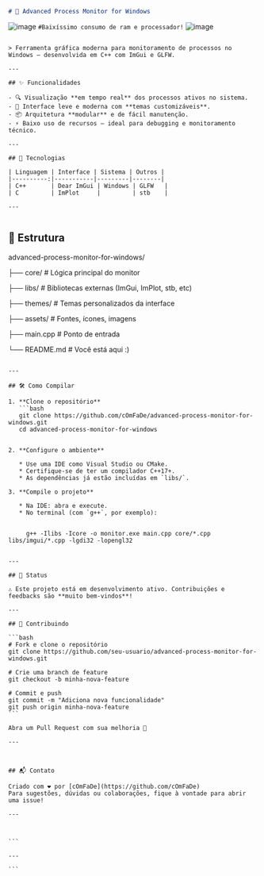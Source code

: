 ```markdown
# 🧠 Advanced Process Monitor for Windows
```
![image](https://github.com/user-attachments/assets/01272164-b9c5-4b2f-b28e-86c420126c3a)
```#Baixíssimo consumo de ram e processador!```
![image](https://github.com/user-attachments/assets/513f4d6d-c7d0-40e3-80ea-677a0f6894ef)

```

> Ferramenta gráfica moderna para monitoramento de processos no Windows — desenvolvida em C++ com ImGui e GLFW.

---

## ✨ Funcionalidades

- 🔍 Visualização **em tempo real** dos processos ativos no sistema.
- 🎨 Interface leve e moderna com **temas customizáveis**.
- 📦 Arquitetura **modular** e de fácil manutenção.
- ⚡ Baixo uso de recursos — ideal para debugging e monitoramento técnico.

---

## 🧰 Tecnologias

| Linguagem | Interface | Sistema | Outros |
|----------:|-----------|---------|--------|
| C++       | Dear ImGui | Windows | GLFW   |
| C         | ImPlot     |         | stb    |

---


```
## 📁 Estrutura

advanced-process-monitor-for-windows/

├── core/           # Lógica principal do monitor

├── libs/           # Bibliotecas externas (ImGui, ImPlot, stb, etc)

├── themes/         # Temas personalizados da interface

├── assets/         # Fontes, ícones, imagens

├── main.cpp        # Ponto de entrada

└── README.md       # Você está aqui :)

````

---

## 🛠️ Como Compilar

1. **Clone o repositório**
   ```bash
   git clone https://github.com/cOmFaDe/advanced-process-monitor-for-windows.git
   cd advanced-process-monitor-for-windows


2. **Configure o ambiente**

   * Use uma IDE como Visual Studio ou CMake.
   * Certifique-se de ter um compilador C++17+.
   * As dependências já estão incluídas em `libs/`.

3. **Compile o projeto**

   * Na IDE: abra e execute.
   * No terminal (com `g++`, por exemplo):

     
     g++ -Ilibs -Icore -o monitor.exe main.cpp core/*.cpp libs/imgui/*.cpp -lgdi32 -lopengl32
     

---

## 🚧 Status

⚠️ Este projeto está em desenvolvimento ativo. Contribuições e feedbacks são **muito bem-vindos**!

---

## 🤝 Contribuindo

```bash
# Fork e clone o repositório
git clone https://github.com/seu-usuario/advanced-process-monitor-for-windows.git

# Crie uma branch de feature
git checkout -b minha-nova-feature

# Commit e push
git commit -m "Adiciona nova funcionalidade"
git push origin minha-nova-feature
```

Abra um Pull Request com sua melhoria 🚀

---



## 📬 Contato

Criado com ❤️ por [cOmFaDe](https://github.com/cOmFaDe)
Para sugestões, dúvidas ou colaborações, fique à vontade para abrir uma issue!

---



```

---

```
